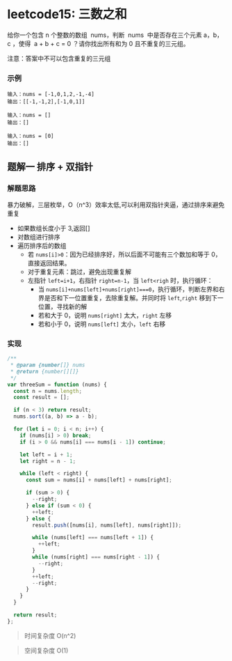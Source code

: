 # leetcode15: 三数之和

给你一个包含 n 个整数的数组  nums，判断  nums  中是否存在三个元素 a，b，c ，使得  a + b + c = 0 ？请你找出所有和为 0 且不重复的三元组。

注意：答案中不可以包含重复的三元组

### 示例

```
输入：nums = [-1,0,1,2,-1,-4]
输出：[[-1,-1,2],[-1,0,1]]
```

```
输入：nums = []
输出：[]
```

```
输入：nums = [0]
输出：[]
```

## 题解一 排序 + 双指针

### 解题思路

暴力破解，三层枚举，O（n^3）效率太低,可以利用双指针夹逼，通过排序来避免重复

- 如果数组长度小于 3,返回[]
- 对数组进行排序
- 遍历排序后的数组
  - 若 `nums[i]>0`：因为已经排序好，所以后面不可能有三个数加和等于 0，直接返回结果。
  - 对于重复元素：跳过，避免出现重复解
  - 左指针 `left=i+1`，右指针 `right=n-1`，当 `left<righ` 时，执行循环：
    - 当 `nums[i]+nums[left]+nums[right]===0`，执行循环，判断左界和右界是否和下一位置重复，去除重复解。并同时将 `left`,`right` 移到下一位置，寻找新的解
    - 若和大于 0，说明 `nums[right]` 太大，`right` 左移
    - 若和小于 0，说明 `nums[left]` 太小，`left` 右移

### 实现

```js
/**
 * @param {number[]} nums
 * @return {number[][]}
 */
var threeSum = function (nums) {
  const n = nums.length;
  const result = [];

  if (n < 3) return result;
  nums.sort((a, b) => a - b);

  for (let i = 0; i < n; i++) {
    if (nums[i] > 0) break;
    if (i > 0 && nums[i] === nums[i - 1]) continue;

    let left = i + 1;
    let right = n - 1;

    while (left < right) {
      const sum = nums[i] + nums[left] + nums[right];

      if (sum > 0) {
        --right;
      } else if (sum < 0) {
        ++left;
      } else {
        result.push([nums[i], nums[left], nums[right]]);

        while (nums[left] === nums[left + 1]) {
          ++left;
        }
        while (nums[right] === nums[right - 1]) {
          --right;
        }
        ++left;
        --right;
      }
    }
  }

  return result;
};
```

> 时间复杂度 O(n^2)

> 空间复杂度 O(1)
